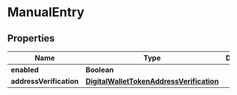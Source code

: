 
# ManualEntry

## Properties
Name | Type | Description | Notes
------------ | ------------- | ------------- | -------------
**enabled** | **Boolean** |  |  [optional]
**addressVerification** | [**DigitalWalletTokenAddressVerification**](DigitalWalletTokenAddressVerification.md) |  |  [optional]



